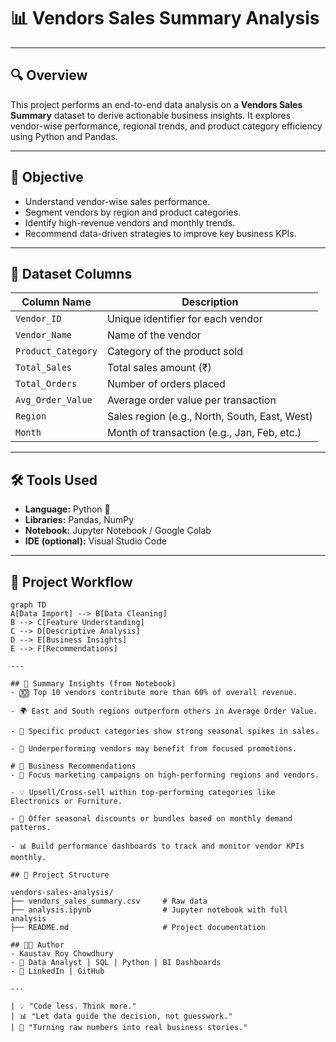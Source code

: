 # 📊 Vendors Sales Summary Analysis

---

## 🔍 Overview

This project performs an end-to-end data analysis on a **Vendors Sales Summary** dataset to derive actionable business insights. It explores vendor-wise performance, regional trends, and product category efficiency using Python and Pandas.

---

## 🎯 Objective

- Understand vendor-wise sales performance.
- Segment vendors by region and product categories.
- Identify high-revenue vendors and monthly trends.
- Recommend data-driven strategies to improve key business KPIs.

---

## 🧱 Dataset Columns

| Column Name         | Description                                       |
|---------------------|---------------------------------------------------|
| `Vendor_ID`         | Unique identifier for each vendor                 |
| `Vendor_Name`       | Name of the vendor                                |
| `Product_Category`  | Category of the product sold                      |
| `Total_Sales`       | Total sales amount (₹)                            |
| `Total_Orders`      | Number of orders placed                           |
| `Avg_Order_Value`   | Average order value per transaction               |
| `Region`            | Sales region (e.g., North, South, East, West)     |
| `Month`             | Month of transaction (e.g., Jan, Feb, etc.)       |

---

## 🛠️ Tools Used

- **Language:** Python 🐍  
- **Libraries:** Pandas, NumPy  
- **Notebook:** Jupyter Notebook / Google Colab  
- **IDE (optional):** Visual Studio Code  

---

## 🚀 Project Workflow

```mermaid
graph TD
A[Data Import] --> B[Data Cleaning]
B --> C[Feature Understanding]
C --> D[Descriptive Analysis]
D --> E[Business Insights]
E --> F[Recommendations]

---

## 🧠 Summary Insights (from Notebook)
- 🔟 Top 10 vendors contribute more than 60% of overall revenue.

- 🌍 East and South regions outperform others in Average Order Value.

- 📅 Specific product categories show strong seasonal spikes in sales.

- 🚨 Underperforming vendors may benefit from focused promotions.

# 📌 Business Recommendations
- 🎯 Focus marketing campaigns on high-performing regions and vendors.

- 💡 Upsell/Cross-sell within top-performing categories like Electronics or Furniture.

- 🎁 Offer seasonal discounts or bundles based on monthly demand patterns.

- 📊 Build performance dashboards to track and monitor vendor KPIs monthly.

## 📂 Project Structure

vendors-sales-analysis/
├── vendors_sales_summary.csv     # Raw data
├── analysis.ipynb                # Jupyter notebook with full analysis
├── README.md                     # Project documentation

## 👨‍💻 Author
- Kaustav Roy Chowdhury
- 💼 Data Analyst | SQL | Python | BI Dashboards
- 🔗 LinkedIn | GitHub

---

| 💡 "Code less. Think more."
| 📊 "Let data guide the decision, not guesswork."
| 🚀 "Turning raw numbers into real business stories."

